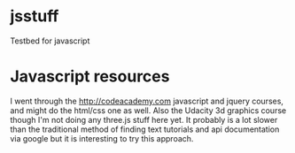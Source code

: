 jsstuff
=======

Testbed for javascript

Javascript resources
====================

I went through the http://codeacademy.com javascript and jquery courses, and might do the html/css one as well.  Also the Udacity 3d graphics course though I'm not doing any three.js stuff here yet.  It probably is a lot slower than the traditional method of finding text tutorials and api documentation via google but it is interesting to try this approach.
